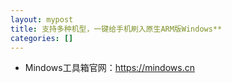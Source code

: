 ```yaml
---
layout: mypost
title: 支持多种机型，一键给手机刷入原生ARM版Windows**
categories: []
---
```


- Mindows工具箱官网：<https://mindows.cn>